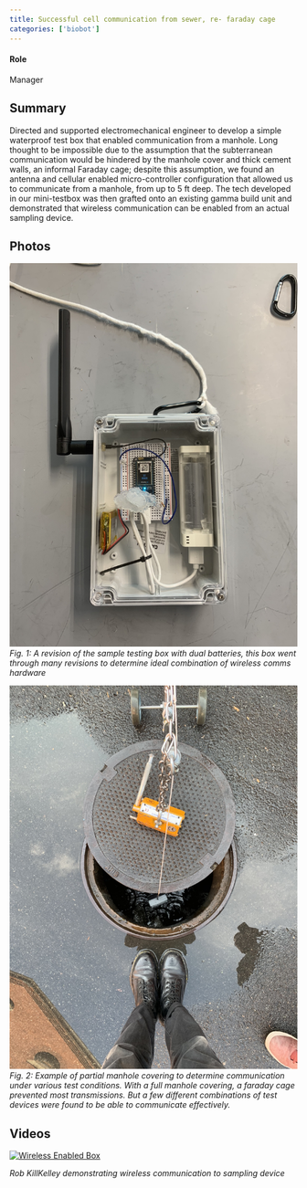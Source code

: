 ```yaml
---
title: Successful cell communication from sewer, re- faraday cage
categories: ['biobot']
---
```

#### Role
Manager

## Summary

Directed and supported electromechanical engineer to develop a simple waterproof test box that enabled communication from a manhole. Long thought to be impossible due to the assumption that the subterranean communication would be hindered by the manhole cover and thick cement walls, an informal Faraday cage; despite this assumption, we found an antenna and cellular enabled micro-controller configuration that allowed us to communicate from a manhole, from up to 5 ft deep. The tech developed in our mini-testbox was then grafted onto an existing gamma build unit and demonstrated that wireless communication can be enabled from an actual sampling device.


## Photos
![](IMG_2690.JPEG)
*Fig. 1: A revision of the sample testing box with dual batteries, this box went through many revisions to determine ideal combination of wireless comms hardware*

![](IMG_2693.JPEG)
*Fig. 2: Example of partial manhole covering to determine communication under various test conditions. With a full manhole covering, a faraday cage prevented most transmissions. But a few different combinations of test devices were found to be able to communicate effectively.*

## Videos
[![Wireless Enabled Box](http://img.youtube.com/vi/n7Q2LO8Xu4A/0.jpg)](http://www.youtube.com/watch?v=n7Q2LO8Xu4A "Wireless Demo")

*Rob KillKelley demonstrating wireless communication to sampling device*
